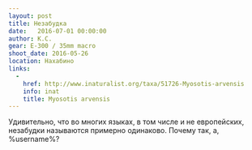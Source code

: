 ```yaml
---
layout: post
title: Незабудка
date:   2016-07-01 00:00:00
author: К.С.
gear: E-300 / 35mm macro
shoot_date: 2016-05-26
location: Нахабино
links:
  -
    href: http://www.inaturalist.org/taxa/51726-Myosotis-arvensis
    info: inat
    title: Myosotis arvensis
---
```


Удивительно, что во многих языках, в том числе и не европейских, незабудки называются примерно одинаково. Почему так, а, %username%?
